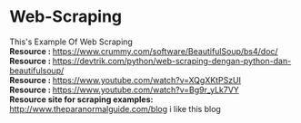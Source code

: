 # Web-Scraping
This's Example Of Web Scraping
<br>
<b>Resource : </b> https://www.crummy.com/software/BeautifulSoup/bs4/doc/
<br>
<b>Resource : </b> https://devtrik.com/python/web-scraping-dengan-python-dan-beautifulsoup/
<br>
<b>Resource : </b> https://www.youtube.com/watch?v=XQgXKtPSzUI
<br>
<b>Resource : </b> https://www.youtube.com/watch?v=Bg9r_yLk7VY
<br>
<b>Resource site for scraping examples: </b> http://www.theparanormalguide.com/blog i like this blog
